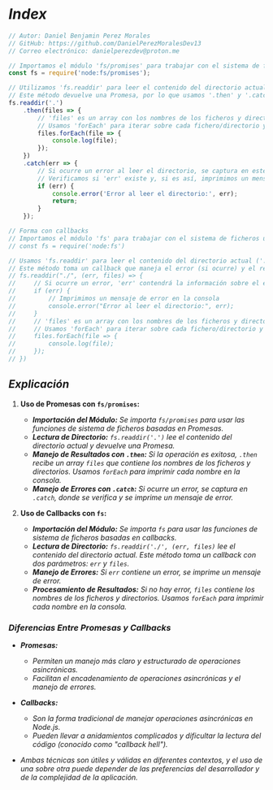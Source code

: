<!-- Autor: Daniel Benjamin Perez Morales -->
<!-- GitHub: https://github.com/DanielPerezMoralesDev13 -->
<!-- Correo electrónico: danielperezdev@proton.me -->

# ***Index***

```javascript
// Autor: Daniel Benjamin Perez Morales
// GitHub: https://github.com/DanielPerezMoralesDev13
// Correo electrónico: danielperezdev@proton.me

// Importamos el módulo 'fs/promises' para trabajar con el sistema de ficheros usando Promesas
const fs = require('node:fs/promises');

// Utilizamos 'fs.readdir' para leer el contenido del directorio actual ('.')
// Este método devuelve una Promesa, por lo que usamos '.then' y '.catch' para manejar el resultado y los errores
fs.readdir('.')
    .then(files => {
        // 'files' es un array con los nombres de los ficheros y directorios en el directorio actual
        // Usamos 'forEach' para iterar sobre cada fichero/directorio y lo imprimimos en la consola
        files.forEach(file => {
            console.log(file);
        });
    })
    .catch(err => {
        // Si ocurre un error al leer el directorio, se captura en este bloque '.catch'
        // Verificamos si 'err' existe y, si es así, imprimimos un mensaje de error en la consola
        if (err) {
            console.error('Error al leer el directorio:', err);
            return;
        }
    });

// Forma con callbacks
// Importamos el módulo 'fs' para trabajar con el sistema de ficheros usando callbacks
// const fs = require('node:fs')

// Usamos 'fs.readdir' para leer el contenido del directorio actual ('./')
// Este método toma un callback que maneja el error (si ocurre) y el resultado
// fs.readdir("./", (err, files) => {
//     // Si ocurre un error, 'err' contendrá la información sobre el error
//     if (err) {
//         // Imprimimos un mensaje de error en la consola
//         console.error("Error al leer el directorio:", err);
//     }
//     // 'files' es un array con los nombres de los ficheros y directorios en el directorio actual
//     // Usamos 'forEach' para iterar sobre cada fichero/directorio y lo imprimimos en la consola
//     files.forEach(file => {
//         console.log(file);
//     });
// })
```

## ***Explicación***

1. **Uso de Promesas con `fs/promises`:**
    - ***Importación del Módulo:** Se importa `fs/promises` para usar las funciones de sistema de ficheros basadas en Promesas.*
    - ***Lectura de Directorio:** `fs.readdir('.')` lee el contenido del directorio actual y devuelve una Promesa.*
    - ***Manejo de Resultados con `.then`:** Si la operación es exitosa, `.then` recibe un array `files` que contiene los nombres de los ficheros y directorios. Usamos `forEach` para imprimir cada nombre en la consola.*
    - ***Manejo de Errores con `.catch`:** Si ocurre un error, se captura en `.catch`, donde se verifica y se imprime un mensaje de error.*

2. **Uso de Callbacks con `fs`:**
    - ***Importación del Módulo:** Se importa `fs` para usar las funciones de sistema de ficheros basadas en callbacks.*
    - ***Lectura de Directorio:** `fs.readdir('./', (err, files)` lee el contenido del directorio actual. Este método toma un callback con dos parámetros: `err` y `files`.*
    - ***Manejo de Errores:** Si `err` contiene un error, se imprime un mensaje de error.*
    - ***Procesamiento de Resultados:** Si no hay error, `files` contiene los nombres de los ficheros y directorios. Usamos `forEach` para imprimir cada nombre en la consola.*

### ***Diferencias Entre Promesas y Callbacks***

- ***Promesas:***
  - *Permiten un manejo más claro y estructurado de operaciones asincrónicas.*
  - *Facilitan el encadenamiento de operaciones asincrónicas y el manejo de errores.*

- ***Callbacks:***
  - *Son la forma tradicional de manejar operaciones asincrónicas en Node.js.*
  - *Pueden llevar a anidamientos complicados y dificultar la lectura del código (conocido como "callback hell").*

- *Ambas técnicas son útiles y válidas en diferentes contextos, y el uso de una sobre otra puede depender de las preferencias del desarrollador y de la complejidad de la aplicación.*

